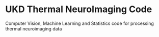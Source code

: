 # UKD Thermal NeuroImaging Code 
Computer Vision, Machine Learning and Statistics code for processing thermal neuroimaging data
